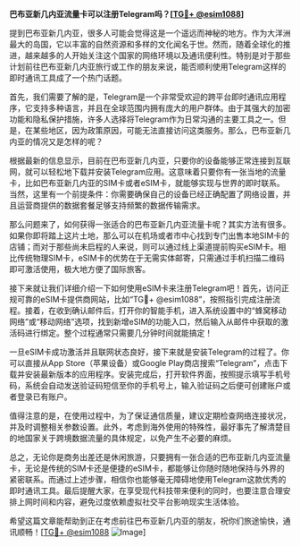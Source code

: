 **巴布亚新几内亚流量卡可以注册Telegram吗？[[TG💪+ @esim1088](https://t.me/s/esim1088)]**

提到巴布亚新几内亚，很多人可能会觉得这是一个遥远而神秘的地方。作为大洋洲最大的岛国，它以丰富的自然资源和多样的文化闻名于世。然而，随着全球化的推进，越来越多的人开始关注这个国家的网络环境以及通讯便利性。特别是对于那些计划前往巴布亚新几内亚旅行或工作的朋友来说，能否顺利使用Telegram这样的即时通讯工具成了一个热门话题。

首先，我们需要了解的是，Telegram是一个非常受欢迎的跨平台即时通讯应用程序，它支持多种语言，并且在全球范围内拥有庞大的用户群体。由于其强大的加密功能和隐私保护措施，许多人选择将Telegram作为日常沟通的主要工具之一。但是，在某些地区，因为政策原因，可能无法直接访问这类服务。那么，巴布亚新几内亚的情况又是怎样的呢？

根据最新的信息显示，目前在巴布亚新几内亚，只要你的设备能够正常连接到互联网，就可以轻松地下载并安装Telegram应用。这意味着只要你有一张当地的流量卡，比如巴布亚新几内亚的SIM卡或者eSIM卡，就能够实现与世界的即时联系。当然，这里有一个前提条件：你需要确保自己的设备已经正确配置了网络设置，并且运营商提供的数据套餐足够支持频繁的数据传输需求。

那么问题来了，如何获得一张适合的巴布亚新几内亚流量卡呢？其实方法有很多。如果你即将踏上这片土地，那么可以在机场或者市中心找到专门出售本地SIM卡的店铺；而对于那些尚未启程的人来说，则可以通过线上渠道提前购买eSIM卡。相比传统物理SIM卡，eSIM卡的优势在于无需实体邮寄，只需通过手机扫描二维码即可激活使用，极大地方便了国际旅客。

接下来就让我们详细介绍一下如何使用eSIM卡来注册Telegram吧！首先，访问正规可靠的eSIM卡提供商网站，比如“TG💪+ @esim1088”，按照指引完成注册流程。接着，在收到确认邮件后，打开你的智能手机，进入系统设置中的“蜂窝移动网络”或“移动网络”选项，找到新增eSIM的功能入口，然后输入从邮件中获取的激活码进行绑定。整个过程通常只需要几分钟时间就能搞定！

一旦eSIM卡成功激活并且联网状态良好，接下来就是安装Telegram的过程了。你可以直接从App Store（苹果设备）或Google Play商店搜索“Telegram”，点击下载并安装最新版本的应用程序。安装完成后，打开软件界面，按照提示填写手机号码，系统会自动发送验证码短信至你的手机号上，输入验证码之后便可创建账户或者登录已有账户。

值得注意的是，在使用过程中，为了保证通信质量，建议定期检查网络连接状况，并及时调整相关参数设置。此外，考虑到海外使用的特殊性，最好事先了解清楚目的地国家关于跨境数据流量的具体规定，以免产生不必要的麻烦。

总之，无论你是商务出差还是休闲旅游，只要拥有一张合适的巴布亚新几内亚流量卡，无论是传统的SIM卡还是便捷的eSIM卡，都能够让你随时随地保持与外界的紧密联系。而通过上述步骤，相信你也能够毫无障碍地使用Telegram这款优秀的即时通讯工具。最后提醒大家，在享受现代科技带来便利的同时，也要注意合理安排上网时间和内容，避免过度依赖虚拟社交平台影响现实生活体验。

希望这篇文章能帮助到正在考虑前往巴布亚新几内亚的朋友，祝你们旅途愉快，通讯顺畅！[[TG💪+ @esim1088](https://t.me/s/esim1088) ![Image](https://i.postimg.cc/4NQfJmqS/Snipaste-2025-05-13-00-14-12.png)]